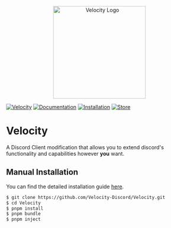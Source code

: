 <div align="center">
    <img alt="Velocity Logo" width="250" src="https://velocity-discord.netlify.app/assets/logos/blue.svg" />
</div>

[![Velocity](https://img.shields.io/badge/-Velocity-5B88FC?style=for-the-badge)](https://github.com/Velocity-Discord/Velocity) [![Documentation](https://img.shields.io/badge/-Documentation-232121?style=for-the-badge)](https://velocity-discord.netlify.app/docs/intro/) [![Installation](https://img.shields.io/badge/-Installation-232121?style=for-the-badge)](https://velocity-discord.netlify.app/docs/installation/) [![Store](https://img.shields.io/badge/-Store-232121?style=for-the-badge)](https://velocity-discord.netlify.app/store/)

# Velocity
A Discord Client modification that allows you to extend discord's functionality and capabilities however **you** want.

## Manual Installation 
You can find the detailed installation guide [here](https://velocity-discord.netlify.app/docs/installation/).

```bash
$ git clone https://github.com/Velocity-Discord/Velocity.git
$ cd Velocity
$ pnpm install
$ pnpm bundle
$ pnpm inject
```